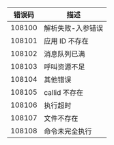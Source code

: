 | 错误码    | 描述         |
| ------ | ---------- |
| 108100 | 解析失败-入参错误  |
| 108101 | 应用 ID 不存在  |
| 108102 | 消息队列已满     |
| 108103 | 呼叫资源不足     |
| 108104 | 其他错误       |
| 108105 | callid 不存在 |
| 108106 | 执行超时       |
| 108107 | 文件不存在      |
| 108108 | 命令未完全执行    |